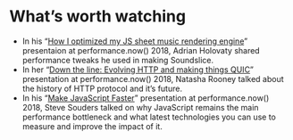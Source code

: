 <!--
tags:
  - worth-watching
  - javascript
  - http
description: List of favorite talks and performances.
-->

# What’s worth watching

- In his “[How I optimized my JS sheet music rendering engine](https://youtu.be/XH5EtQge_Bg)” presentaion at performance.now() 2018, Adrian Holovaty shared performance tweaks he used in making Soundslice.
- In her “[Down the line: Evolving HTTP and making things QUIC](https://youtu.be/WCwzKe4pKxY)” presentation at performance.now() 2018, Natasha Rooney talked about the history of HTTP protocol and it’s future.
- In his “[Make JavaScript Faster](https://youtu.be/RwSlubTBnew)” presentation at performance.now() 2018, Steve Souders talked on why JavaScript remains the main performance bottleneck and what latest technologies you can use to measure and improve the impact of it.

<!--: class="post__content-list" -->
